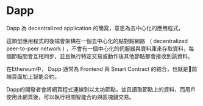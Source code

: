 # Dapp

Dapp 為 decentralized application 的簡寫，意思為去中心化的應用程式。

這類型應用程式的後端會架構在一個去中心化的點對點網路 （ decentralized peer-to-peer network \) ，不會有一個中心化的伺服器與資料庫來存取資料，每個節點間會互相同步，並且執行特定交易或動作後其他節點都會接收到該資料。

在Ethereum中， Dapp 通常為 Frontend 與 Smart Contract 的結合，也就是前端頁面加上智能合約。

Dapp的開發者會將網頁程式連線到以太坊節點，並且讀取節點上的資料，而用戶使用此網頁後，可以執行相關智能合約與區塊鏈交易。

